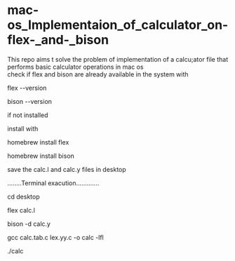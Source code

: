 # mac-os_Implementaion_of_calculator_on-flex-_and-_bison
This repo aims t solve the problem of implementation of a calcu;ator file that performs basic calculator operations  in mac os  
check if flex and bison are already available in the system with 

flex --version 

bison --version

if not installed

install with 

homebrew install flex

homebrew install bison

save the calc.l and calc.y files in desktop


........Terminal exacution.............



cd desktop

flex calc.l

bison -d calc.y

gcc calc.tab.c lex.yy.c -o calc -lfl

./calc
